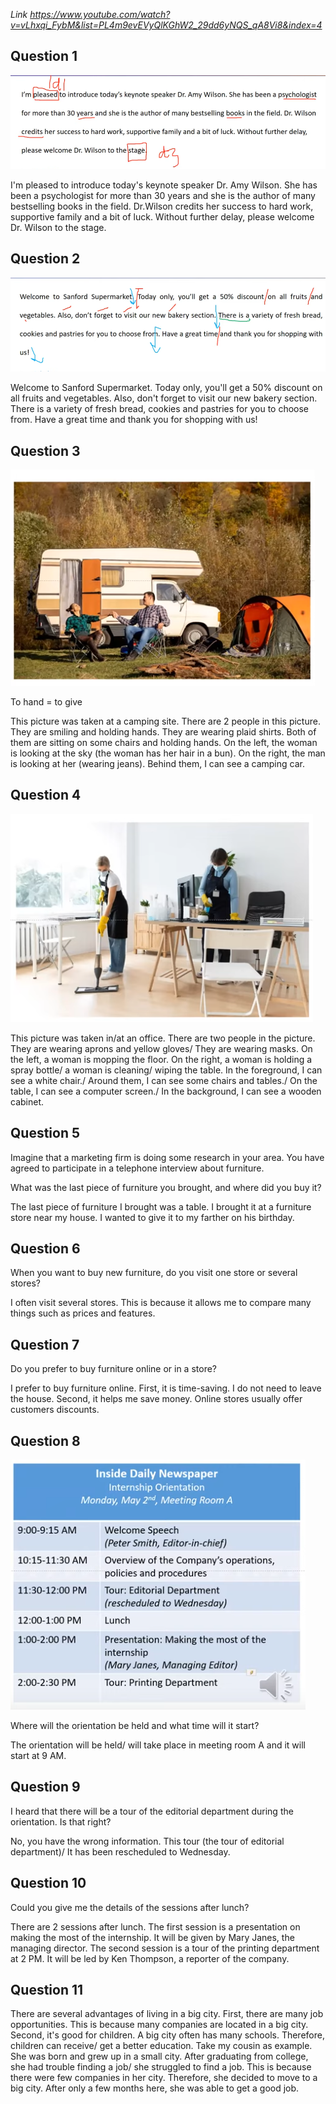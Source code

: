 _Link https://www.youtube.com/watch?v=vLhxqi_FybM&list=PL4m9evEVyQlKGhW2_29dd6yNQS_qA8Vi8&index=4_

## Question 1

![](./Images/mock-test-17-1.png)

I'm pleased to introduce today's keynote speaker Dr. Amy Wilson. She has been a psychologist for more than 30 years and she is the author of many bestselling books in the field. Dr.Wilson credits her success to hard work, supportive family and a bit of luck. Without further delay, please welcome Dr. Wilson to the stage.

## Question 2

![](./Images/mock-test-17-2.png)

Welcome to Sanford Supermarket. Today only, you'll get a 50% discount on all fruits and vegetables. Also, don't forget to visit our new bakery section. There is a variety of fresh bread, cookies and pastries for you to choose from. Have a great time and thank you for shopping with us!

## Question 3

![](./Images/mock-test-17-3.png)

To hand = to give

This picture was taken at a camping site. There are 2 people in this picture. They are smiling and holding hands. They are wearing plaid shirts. Both of them are sitting on some chairs and holding hands. On the left, the woman is looking at the sky (the woman has her hair in a bun). On the right, the man is looking at her (wearing jeans). Behind them, I can see a camping car.

## Question 4

![](./Images/mock-test-17-4.png)

This picture was taken in/at an office. There are two people in the picture. They are wearing aprons and yellow gloves/ They are wearing masks. On the left, a woman is mopping the floor. On the right, a woman is holding a spray bottle/ a woman is cleaning/ wiping the table. In the foreground, I can see a white chair./ Around them, I can see some chairs and tables./ On the table, I can see a computer screen./ In the background, I can see a wooden cabinet.

## Question 5

Imagine that a marketing firm is doing some research in your area. You have agreed to participate in a telephone interview about furniture.

What was the last piece of furniture you brought, and where did you buy it?

The last piece of furniture I brought was a table. I brought it at a furniture store near my house. I wanted to give it to my farther on his birthday.

## Question 6

When you want to buy new furniture, do you visit one store or several stores?

I often visit several stores. This is because it allows me to compare many things such as prices and features.

## Question 7

Do you prefer to buy furniture online or in a store?

I prefer to buy furniture online. First, it is time-saving. I do not need to leave the house. Second, it helps me save money. Online stores usually offer customers discounts.

## Question 8

![](./Images/mock-test-17-5.png)

Where will the orientation be held and what time will it start?

The orientation will be held/ will take place in meeting room A and it will start at 9 AM.

## Question 9

I heard that there will be a tour of the editorial department during the orientation. Is that right?

No, you have the wrong information. This tour (the tour of editorial department)/ It has been rescheduled to Wednesday.

## Question 10

Could you give me the details of the sessions after lunch?

There are 2 sessions after lunch. The first session is a presentation on making the most of the internship. It will be given by Mary Janes, the managing director. The second session is a tour of the printing department at 2 PM. It will be led by Ken Thompson, a reporter of the company.

## Question 11

There are several advantages of living in a big city. First, there are many job opportunities. This is because many companies are located in a big city. Second, it's good for children. A big city often has many schools. Therefore, children can receive/ get a better education. Take my cousin as example. She was born and grew up in a small city. After graduating from college, she had trouble finding a job/ she struggled to find a job. This is because there were few companies in her city. Therefore, she decided to move to a big city. After only a few months here, she was able to get a good job.
